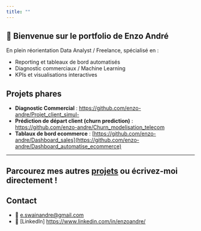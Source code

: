 ```yaml
---
title: ""
---
```


## 👋 Bienvenue sur le portfolio de Enzo André

En plein réorientation Data Analyst / Freelance, spécialisé en :
- Reporting et tableaux de bord automatisés  
- Diagnostic commerciaux / Machine Learning
- KPIs et visualisations interactives  

## Projets phares

- **Diagnostic Commercial** : https://github.com/enzo-andre/Projet_client_simul-
- **Prédiction de départ client (churn prediction)** : https://github.com/enzo-andre/Churn_modelisation_telecom
- **Tablaux de bord ecommerce** : [https://github.com/enzo-andre/Dashboard_sales](https://github.com/enzo-andre/Dashboard_automatise_ecommerce)

---
Parcourez mes autres [projets](projects.md) ou écrivez-moi directement !
---
## Contact

- 📧 e.swainandre@gmail.com 
- 🔗 [LinkedIn] https://www.linkedin.com/in/enzoandre/
  
